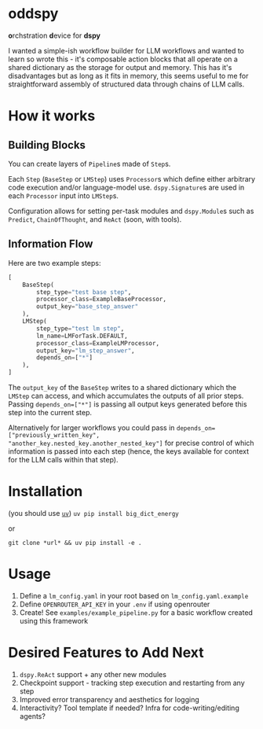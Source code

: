 # **oddspy**
**o**rchstration **d**evice for **dspy**

I wanted a simple-ish workflow builder for LLM workflows and wanted to learn so wrote this - it's composable action blocks that all operate on a shared dictionary as the storage for output and memory. This has it's disadvantages but as long as it fits in memory, this seems useful to me for straightforward assembly of structured data through chains of LLM calls.

# How it works

## Building Blocks

You can create layers of `Pipeline`s made of `Step`s.

Each `Step` (`BaseStep` or `LMStep`) uses `Processor`s which define either arbitrary code execution and/or language-model use. `dspy.Signature`s are used in each `Processor` input into `LMStep`s.

Configuration allows for setting per-task modules and `dspy.Module`s such as `Predict`, `ChainOfThought`, and `ReAct` (soon, with tools).

## Information Flow
Here are two example steps:

```python
[
    BaseStep(
        step_type="test base step",
        processor_class=ExampleBaseProcessor,
        output_key="base_step_answer"
    ),
    LMStep(
        step_type="test lm step",
        lm_name=LMForTask.DEFAULT,
        processor_class=ExampleLMProcessor,
        output_key="lm_step_answer",
        depends_on=["*"]
    ),   
]
```

The `output_key` of the `BaseStep` writes to a shared dictionary which the `LMStep` can access, and which accumulates the outputs of all prior steps. Passing `depends_on=["*"]` is passing all output keys generated before this step into the current step.

Alternatively for larger workflows you could pass in `depends_on=["previously_written_key", "another_key.nested_key.another_nested_key"]` for precise control of which information is passed into each step (hence, the keys available for context for the LLM calls within that step).


# Installation
(you should use [`uv`](https://docs.astral.sh/uv/)) `uv pip install big_dict_energy`

or

`git clone *url* && uv pip install -e .`

# Usage
1. Define a `lm_config.yaml` in your root based on `lm_config.yaml.example`
2. Define `OPENROUTER_API_KEY` in your `.env` if using openrouter
3. Create! See `examples/example_pipeline.py` for a basic workflow created using this framework


# Desired Features to Add Next
1. `dspy.ReAct` support + any other new modules
2. Checkpoint support - tracking step execution and restarting from any step
3. Improved error transparency and aesthetics for logging
4. Interactivity? Tool template if needed? Infra for code-writing/editing agents?

